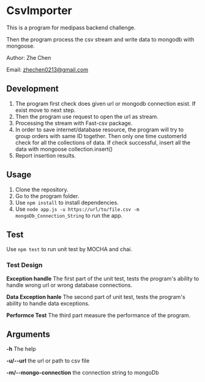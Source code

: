 # CsvImporter
This is a program for medipass backend challenge.

Then the program process the csv stream and write data to mongodb with mongoose.

Author: Zhe Chen

Email: zhechen0213@gmail.com

## Development

1. The program first check does given url or mongodb connection esist. If exist move to next step.
2. Then the program use request to open the url as stream.
3. Processing the stream with Fast-csv package.
4. In order to save internet/database resource, the program will try to group orders with same ID together. Then only one time customerId check for all the collections of data. If check successful, insert all the data with mongoose collection.insert()
5. Report insertion results.

## Usage
1. Clone the repository.
2. Go to the program folder.
3. Use `npm install` to install dependencies.
4. Use `node app.js -u https://url/to/file.csv -m mongoDb_Connection_String` to run the app.

## Test
Use `npm test` to run unit test by MOCHA and chai.

### Test Design

**Exception handle** The first part of the unit test, tests the program's ability to handle wrong url or wrong database connections.

**Data Exception hanle** The second part of unit test, tests the program's ability to handle data exceptions.

**Performce Test** The third part measure the performance of the program.

## Arguments

**-h**  The help

**-u/--url**  the url or path to csv file

**-m/--mongo-connection** the connection string to mongoDb

